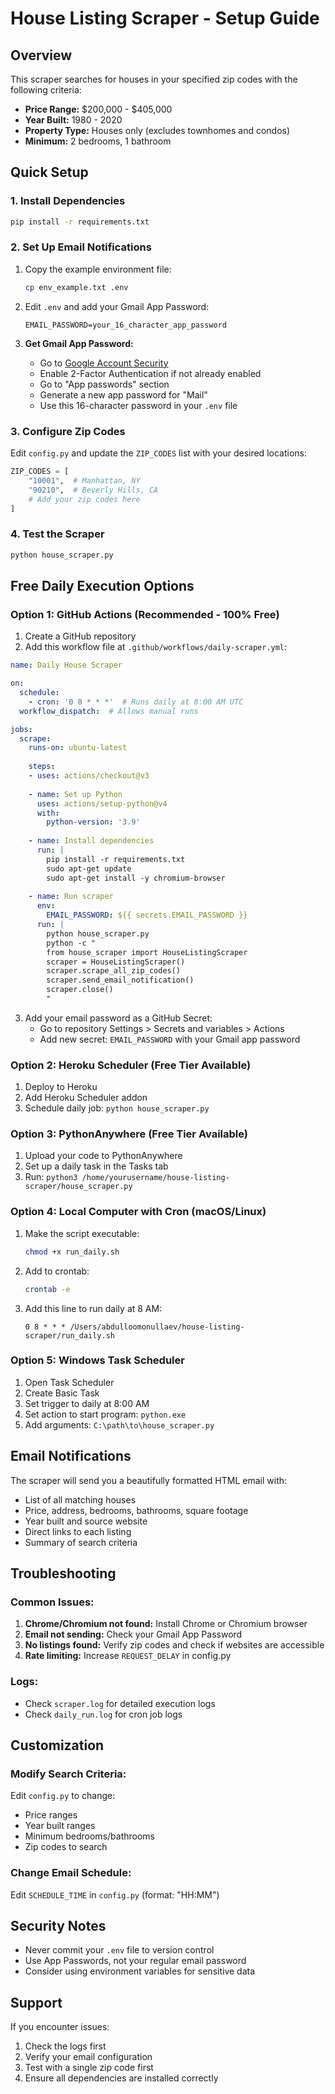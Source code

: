 # House Listing Scraper - Setup Guide

## Overview
This scraper searches for houses in your specified zip codes with the following criteria:
- **Price Range:** $200,000 - $405,000
- **Year Built:** 1980 - 2020
- **Property Type:** Houses only (excludes townhomes and condos)
- **Minimum:** 2 bedrooms, 1 bathroom

## Quick Setup

### 1. Install Dependencies
```bash
pip install -r requirements.txt
```

### 2. Set Up Email Notifications
1. Copy the example environment file:
   ```bash
   cp env_example.txt .env
   ```

2. Edit `.env` and add your Gmail App Password:
   ```
   EMAIL_PASSWORD=your_16_character_app_password
   ```

3. **Get Gmail App Password:**
   - Go to [Google Account Security](https://myaccount.google.com/security)
   - Enable 2-Factor Authentication if not already enabled
   - Go to "App passwords" section
   - Generate a new app password for "Mail"
   - Use this 16-character password in your `.env` file

### 3. Configure Zip Codes
Edit `config.py` and update the `ZIP_CODES` list with your desired locations:
```python
ZIP_CODES = [
    "10001",  # Manhattan, NY
    "90210",  # Beverly Hills, CA
    # Add your zip codes here
]
```

### 4. Test the Scraper
```bash
python house_scraper.py
```

## Free Daily Execution Options

### Option 1: GitHub Actions (Recommended - 100% Free)
1. Create a GitHub repository
2. Add this workflow file at `.github/workflows/daily-scraper.yml`:

```yaml
name: Daily House Scraper

on:
  schedule:
    - cron: '0 8 * * *'  # Runs daily at 8:00 AM UTC
  workflow_dispatch:  # Allows manual runs

jobs:
  scrape:
    runs-on: ubuntu-latest
    
    steps:
    - uses: actions/checkout@v3
    
    - name: Set up Python
      uses: actions/setup-python@v4
      with:
        python-version: '3.9'
    
    - name: Install dependencies
      run: |
        pip install -r requirements.txt
        sudo apt-get update
        sudo apt-get install -y chromium-browser
    
    - name: Run scraper
      env:
        EMAIL_PASSWORD: ${{ secrets.EMAIL_PASSWORD }}
      run: |
        python house_scraper.py
        python -c "
        from house_scraper import HouseListingScraper
        scraper = HouseListingScraper()
        scraper.scrape_all_zip_codes()
        scraper.send_email_notification()
        scraper.close()
        "
```

3. Add your email password as a GitHub Secret:
   - Go to repository Settings > Secrets and variables > Actions
   - Add new secret: `EMAIL_PASSWORD` with your Gmail app password

### Option 2: Heroku Scheduler (Free Tier Available)
1. Deploy to Heroku
2. Add Heroku Scheduler addon
3. Schedule daily job: `python house_scraper.py`

### Option 3: PythonAnywhere (Free Tier Available)
1. Upload your code to PythonAnywhere
2. Set up a daily task in the Tasks tab
3. Run: `python3 /home/yourusername/house-listing-scraper/house_scraper.py`

### Option 4: Local Computer with Cron (macOS/Linux)
1. Make the script executable:
   ```bash
   chmod +x run_daily.sh
   ```

2. Add to crontab:
   ```bash
   crontab -e
   ```

3. Add this line to run daily at 8 AM:
   ```
   0 8 * * * /Users/abdulloomonullaev/house-listing-scraper/run_daily.sh
   ```

### Option 5: Windows Task Scheduler
1. Open Task Scheduler
2. Create Basic Task
3. Set trigger to daily at 8:00 AM
4. Set action to start program: `python.exe`
5. Add arguments: `C:\path\to\house_scraper.py`

## Email Notifications
The scraper will send you a beautifully formatted HTML email with:
- List of all matching houses
- Price, address, bedrooms, bathrooms, square footage
- Year built and source website
- Direct links to each listing
- Summary of search criteria

## Troubleshooting

### Common Issues:
1. **Chrome/Chromium not found:** Install Chrome or Chromium browser
2. **Email not sending:** Check your Gmail App Password
3. **No listings found:** Verify zip codes and check if websites are accessible
4. **Rate limiting:** Increase `REQUEST_DELAY` in config.py

### Logs:
- Check `scraper.log` for detailed execution logs
- Check `daily_run.log` for cron job logs

## Customization

### Modify Search Criteria:
Edit `config.py` to change:
- Price ranges
- Year built ranges
- Minimum bedrooms/bathrooms
- Zip codes to search

### Change Email Schedule:
Edit `SCHEDULE_TIME` in `config.py` (format: "HH:MM")

## Security Notes
- Never commit your `.env` file to version control
- Use App Passwords, not your regular email password
- Consider using environment variables for sensitive data

## Support
If you encounter issues:
1. Check the logs first
2. Verify your email configuration
3. Test with a single zip code first
4. Ensure all dependencies are installed correctly


